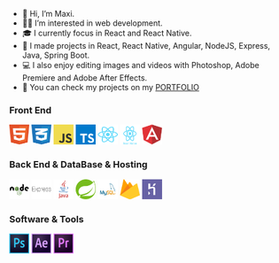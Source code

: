 - 👋 Hi, I’m Maxi.
- :man_technologist: I’m interested in web development.
- 🎓 I currently focus in React and React Native.
-  🚀 I made projects in React, React Native, Angular, NodeJS, Express, Java, Spring Boot.
-  :computer: I also enjoy editing images and videos with Photoshop, Adobe Premiere and Adobe After Effects.
-  👀 You can check my projects on my [PORTFOLIO](https://mgm-portfolio.web.app/portfolio/mgmaxi)


### Front End

<p align="left">
                                <a href="https://developer.mozilla.org/en-US/docs/Glossary/HTML5" target="_blank" rel="noreferrer"><img src="https://raw.githubusercontent.com/mgmaxi/mgmaxi/cea64328207e19aab64ea10a55c0c3021d4cf12d/assets/technologies/logoHTML.svg" width="36" height="36" alt="HTML5" /></a>
                                <a href="https://www.w3.org/TR/CSS/#css" target="_blank" rel="noreferrer"><img src="https://raw.githubusercontent.com/mgmaxi/mgmaxi/cea64328207e19aab64ea10a55c0c3021d4cf12d/assets/technologies/logoCSS.svg" width="36" height="36" alt="CSS3" /></a>
                                <a href="https://developer.mozilla.org/en-US/docs/Web/JavaScript" target="_blank" rel="noreferrer"><img src="https://raw.githubusercontent.com/mgmaxi/mgmaxi/cea64328207e19aab64ea10a55c0c3021d4cf12d/assets/technologies/logo-JS.svg" width="36" height="36" alt="JavaScript" /></a>
                                <a href="https://www.typescriptlang.org/" target="_blank" rel="noreferrer"><img src="https://raw.githubusercontent.com/mgmaxi/mgmaxi/cea64328207e19aab64ea10a55c0c3021d4cf12d/assets/technologies/logoTypescript.svg" width="36" height="36" alt="TypeScript" /></a>
  <a href="https://reactjs.org/" target="_blank" rel="noreferrer"><img src="https://raw.githubusercontent.com/mgmaxi/mgmaxi/cea64328207e19aab64ea10a55c0c3021d4cf12d/assets/technologies/logoReact.svg" width="36" height="36" alt="React" /></a>
  <a href="https://reactnative.dev" target="_blank" rel="noreferrer"><img src="https://raw.githubusercontent.com/mgmaxi/mgmaxi/cea64328207e19aab64ea10a55c0c3021d4cf12d/assets/technologies/logoReactNative.svg" width="36" height="36" alt="React Native" /></a>
                                <a href="https://angular.io/" target="_blank" rel="noreferrer"><img src="https://raw.githubusercontent.com/mgmaxi/mgmaxi/cea64328207e19aab64ea10a55c0c3021d4cf12d/assets/technologies/logoAngular.svg" width="36" height="36" alt="Angular" /></a>
</p>
  
### Back End & DataBase & Hosting
<p align="left">
                                <a href="https://nodejs.org/en/" target="_blank" rel="noreferrer"><img src="https://github.com/mgmaxi/mgmaxi/blob/main/assets/technologies/logoNode.png?raw=true" width="36" height="36" alt="NodeJS" /></a>
                                <a href="https://expressjs.com/" target="_blank" rel="noreferrer"><img src="https://github.com/mgmaxi/mgmaxi/blob/main/assets/technologies/logoExpress.png?raw=true" width="36" height="36" alt="Express" /></a>
  <a href="https://www.oracle.com/java/technologies/downloads/" target="_blank" rel="noreferrer"><img src="https://raw.githubusercontent.com/mgmaxi/mgmaxi/cea64328207e19aab64ea10a55c0c3021d4cf12d/assets/technologies/logoJava.svg" width="36" height="36" alt="NodeJS" /></a>
  <a href="https://spring.io/projects/spring-boot" target="_blank" rel="noreferrer"><img src="https://raw.githubusercontent.com/mgmaxi/mgmaxi/cea64328207e19aab64ea10a55c0c3021d4cf12d/assets/technologies/logoSpringBoot.svg" width="36" height="36" alt="NodeJS" /></a>
                                <a href="https://www.mysql.com/" target="_blank" rel="noreferrer"><img src="https://github.com/mgmaxi/mgmaxi/blob/main/assets/technologies/logoMySQL.png?raw=true" width="36" height="36" alt="MySQL" /></a>
                                <a href="https://firebase.google.com/" target="_blank" rel="noreferrer"><img src="https://raw.githubusercontent.com/mgmaxi/mgmaxi/cea64328207e19aab64ea10a55c0c3021d4cf12d/assets/technologies/logoFirebase.svg" width="36" height="36" alt="Firebase" /></a>
                                <a href="https://www.heroku.com/" target="_blank" rel="noreferrer"><img src="https://raw.githubusercontent.com/mgmaxi/mgmaxi/cea64328207e19aab64ea10a55c0c3021d4cf12d/assets/technologies/logoHeroku.svg" width="36" height="36" alt="Heroku" /></a>
</p>
  
### Software & Tools
<p align="left">
                                <a href="https://www.adobe.com/uk/products/photoshop.html" target="_blank" rel="noreferrer"><img src="https://raw.githubusercontent.com/mgmaxi/mgmaxi/cea64328207e19aab64ea10a55c0c3021d4cf12d/assets/technologies/logoPS.svg" width="36" height="36" alt="Photoshop" /></a>
                                <a href="https://www.adobe.com/uk/products/aftereffects.html" target="_blank" rel="noreferrer"><img src="https://raw.githubusercontent.com/mgmaxi/mgmaxi/cea64328207e19aab64ea10a55c0c3021d4cf12d/assets/technologies/logoAAE.svg" width="36" height="36" alt="After Effects" /></a>
                                <a href="https://www.adobe.com/uk/products/premiere.html" target="_blank" rel="noreferrer"><img src="https://raw.githubusercontent.com/mgmaxi/mgmaxi/cea64328207e19aab64ea10a55c0c3021d4cf12d/assets/technologies/logoAP.svg" width="36" height="36" alt="Premiere Pro" /></a>
</p>
